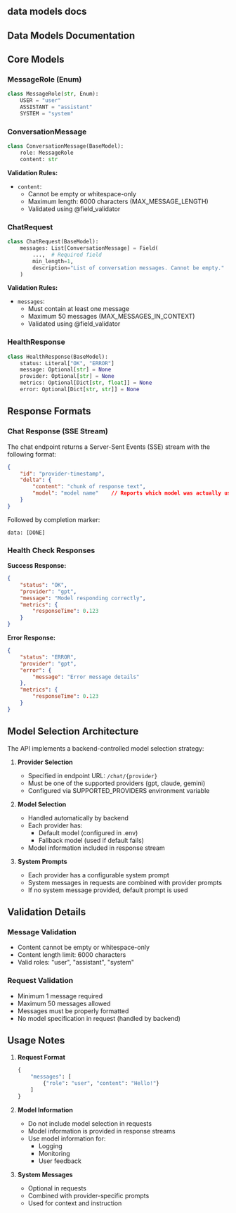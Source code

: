 ## data models docs

## Data Models Documentation

## Core Models

### MessageRole (Enum)
```python
class MessageRole(str, Enum):
    USER = "user"
    ASSISTANT = "assistant"
    SYSTEM = "system"
```

### ConversationMessage
```python
class ConversationMessage(BaseModel):
    role: MessageRole
    content: str
```

**Validation Rules:**
- `content`: 
  - Cannot be empty or whitespace-only
  - Maximum length: 6000 characters (MAX_MESSAGE_LENGTH)
  - Validated using @field_validator

### ChatRequest
```python
class ChatRequest(BaseModel):
    messages: List[ConversationMessage] = Field(
        ...,  # Required field
        min_length=1,
        description="List of conversation messages. Cannot be empty."
    )
```

**Validation Rules:**
- `messages`:
  - Must contain at least one message
  - Maximum 50 messages (MAX_MESSAGES_IN_CONTEXT)
  - Validated using @field_validator

### HealthResponse
```python
class HealthResponse(BaseModel):
    status: Literal["OK", "ERROR"]
    message: Optional[str] = None
    provider: Optional[str] = None
    metrics: Optional[Dict[str, float]] = None
    error: Optional[Dict[str, str]] = None
```

## Response Formats

### Chat Response (SSE Stream)
The chat endpoint returns a Server-Sent Events (SSE) stream with the following format:

```json
{
    "id": "provider-timestamp",
    "delta": {
        "content": "chunk of response text",
        "model": "model name"    // Reports which model was actually used
    }
}
```

Followed by completion marker:
```
data: [DONE]
```

### Health Check Responses

**Success Response:**
```json
{
    "status": "OK",
    "provider": "gpt",
    "message": "Model responding correctly",
    "metrics": {
        "responseTime": 0.123
    }
}
```

**Error Response:**
```json
{
    "status": "ERROR",
    "provider": "gpt",
    "error": {
        "message": "Error message details"
    },
    "metrics": {
        "responseTime": 0.123
    }
}
```

## Model Selection Architecture

The API implements a backend-controlled model selection strategy:

1. **Provider Selection**
   - Specified in endpoint URL: `/chat/{provider}`
   - Must be one of the supported providers (gpt, claude, gemini)
   - Configured via SUPPORTED_PROVIDERS environment variable

2. **Model Selection**
   - Handled automatically by backend
   - Each provider has:
     - Default model (configured in .env)
     - Fallback model (used if default fails)
   - Model information included in response stream

3. **System Prompts**
   - Each provider has a configurable system prompt
   - System messages in requests are combined with provider prompts
   - If no system message provided, default prompt is used

## Validation Details

### Message Validation
- Content cannot be empty or whitespace-only
- Content length limit: 6000 characters
- Valid roles: "user", "assistant", "system"

### Request Validation
- Minimum 1 message required
- Maximum 50 messages allowed
- Messages must be properly formatted
- No model specification in request (handled by backend)

## Usage Notes

1. **Request Format**
   ```python
   {
       "messages": [
           {"role": "user", "content": "Hello!"}
       ]
   }
   ```

2. **Model Information**
   - Do not include model selection in requests
   - Model information is provided in response streams
   - Use model information for:
     - Logging
     - Monitoring
     - User feedback

3. **System Messages**
   - Optional in requests
   - Combined with provider-specific prompts
   - Used for context and instruction